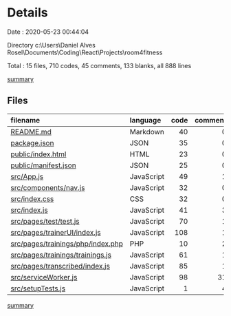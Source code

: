 # Details

Date : 2020-05-23 00:44:04

Directory c:\Users\Daniel Alves Rosel\Documents\Coding\React\Projects\room4fitness

Total : 15 files,  710 codes, 45 comments, 133 blanks, all 888 lines

[summary](results.md)

## Files
| filename | language | code | comment | blank | total |
| :--- | :--- | ---: | ---: | ---: | ---: |
| [README.md](/README.md) | Markdown | 40 | 0 | 35 | 75 |
| [package.json](/package.json) | JSON | 35 | 0 | 1 | 36 |
| [public/index.html](/public/index.html) | HTML | 23 | 0 | 1 | 24 |
| [public/manifest.json](/public/manifest.json) | JSON | 25 | 0 | 1 | 26 |
| [src/App.js](/src/App.js) | JavaScript | 49 | 1 | 9 | 59 |
| [src/components/nav.js](/src/components/nav.js) | JavaScript | 32 | 0 | 8 | 40 |
| [src/index.css](/src/index.css) | CSS | 32 | 0 | 5 | 37 |
| [src/index.js](/src/index.js) | JavaScript | 41 | 3 | 11 | 55 |
| [src/pages/test/test.js](/src/pages/test/test.js) | JavaScript | 70 | 1 | 5 | 76 |
| [src/pages/trainerUI/index.js](/src/pages/trainerUI/index.js) | JavaScript | 108 | 1 | 20 | 129 |
| [src/pages/trainings/php/index.php](/src/pages/trainings/php/index.php) | PHP | 10 | 2 | 2 | 14 |
| [src/pages/trainings/trainings.js](/src/pages/trainings/trainings.js) | JavaScript | 61 | 1 | 12 | 74 |
| [src/pages/transcribed/index.js](/src/pages/transcribed/index.js) | JavaScript | 85 | 1 | 9 | 95 |
| [src/serviceWorker.js](/src/serviceWorker.js) | JavaScript | 98 | 31 | 13 | 142 |
| [src/setupTests.js](/src/setupTests.js) | JavaScript | 1 | 4 | 1 | 6 |

[summary](results.md)